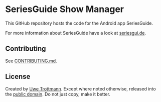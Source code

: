 SeriesGuide Show Manager
========================

This GitHub repository hosts the code for the Android app SeriesGuide.

For more information about SeriesGuide have a look at [seriesgui.de](https://seriesgui.de).

Contributing
------------

See [CONTRIBUTING.md](CONTRIBUTING.md).

License
-------

Created by [Uwe Trottmann](http://uwetrottmann.com/contact). Except where noted otherwise, released into the [public domain](UNLICENSE).
Do not just copy, make it better.
